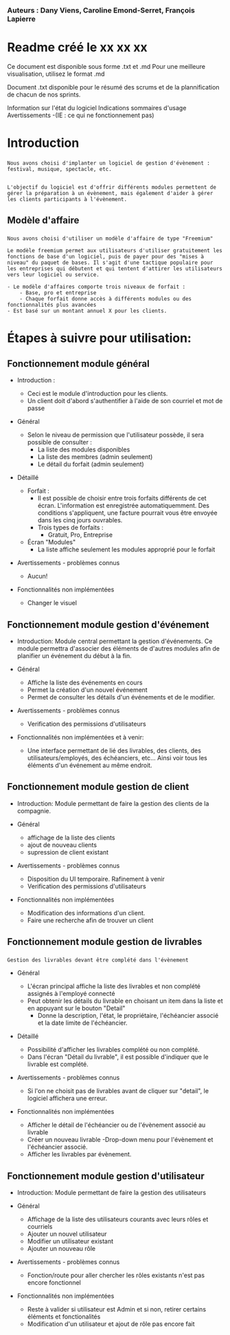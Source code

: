 ### Auteurs : Dany Viens, Caroline Emond-Serret, François Lapierre

# Readme créé le xx xx xx


Ce document est disponible sous forme .txt et .md
Pour une meilleure visualisation, utilisez le format .md

Document .txt disponible pour le résumé des scrums et de la plannification de chacun de nos sprints.


Information sur l'état du logiciel
Indications sommaires d'usage
Avertissements -(IE : ce qui ne fonctionnement pas)


# Introduction

###
    Nous avons choisi d'implanter un logiciel de gestion d'évènement : festival, musique, spectacle, etc.


    L'objectif du logiciel est d'offrir différents modules permettent de gérer la préparation à un évènement, mais également d'aider à gérer les clients participants à l'évènement.



## Modèle d'affaire

###
    Nous avons choisi d'utiliser un modèle d'affaire de type "Freemium"

    Le modèle freemium permet aux utilisateurs d'utiliser gratuitement les fonctions de base d'un logiciel, puis de payer pour des "mises à niveau" du paquet de bases. Il s'agit d'une tactique populaire pour les entreprises qui débutent et qui tentent d'attirer les utilisateurs vers leur logiciel ou service.

    - Le modèle d'affaires comporte trois niveaux de forfait :
        - Base, pro et entreprise
        - Chaque forfait donne accès à différents modules ou des fonctionnalités plus avancées
    - Est basé sur un montant annuel X pour les clients.



# Étapes à suivre pour utilisation:

## Fonctionnement module général

- Introduction :
    - Ceci est le module d'introduction pour les clients.
    - Un client doit d'abord s'authentifier à l'aide de son courriel et mot de passe
- Général
    - Selon le niveau de permission que l'utilisateur possède, il sera possible de consulter :
        - La liste des modules disponibles
        - La liste des membres (admin seulement)
        - Le détail du forfait (admin seulement)


- Détaillé
    - Forfait :
        - Il est possible de choisir entre trois forfaits différents de cet écran. L'information est enregistrée automatiquemment. Des conditions s'appliquent, une facture pourrait vous être envoyée dans les cinq jours ouvrables.
        - Trois types de forfaits :
            - Gratuit, Pro, Entreprise
    - Écran "Modules"
        - La liste affiche seulement les modules approprié pour le forfait

- Avertissements - problèmes connus
    - Aucun!

- Fonctionnalités non implémentées
    - Changer le visuel

## Fonctionnement module gestion d'événement

- Introduction: Module central permettant la gestion d'événements. Ce module permettra d'associer des éléments de d'autres modules afin de planifier un événement du début à la fin.

- Général
    - Affiche la liste des événements en cours
    - Permet la création d'un nouvel événement
    - Permet de consulter les détails d'un événements et de le modifier.

- Avertissements - problèmes connus
    - Verification des permissions d'utilisateurs

- Fonctionnalités non implémentées et à venir:
    - Une interface permettant de lié des livrables, des clients, des utilisateurs/employés, des échéanciers, etc... Ainsi voir tous les éléments d'un événement au même endroit.


## Fonctionnement module gestion de client

- Introduction: Module permettant de faire la gestion des clients de la compagnie.

- Général
    - affichage de la liste des clients
    - ajout de nouveau clients
    - supression de client existant

- Avertissements - problèmes connus
    - Disposition du UI temporaire. Rafinement à venir
    - Verification des permissions d'utilisateurs

- Fonctionnalités non implémentées
    - Modification des informations d'un client.
    - Faire une recherche afin de trouver un client

## Fonctionnement module gestion de livrables

###
    Gestion des livrables devant être complété dans l'évènement


- Général
    - L'écran principal affiche la liste des livrables et non complété assignés à l'employé connecté
    - Peut obtenir les détails du livrable en choisant un item dans la liste et en appuyant sur le bouton "Detail"
        - Donne la description, l'état, le propriétaire, l'échéancier associé et la date limite de l'échéancier.

- Détaillé
    - Possibilité d'afficher les livrables complété ou non complété.
    - Dans l'écran "Détail du livrable", il est possible d'indiquer que le livrable est complété.

- Avertissements - problèmes connus
    - Si l'on ne choisit pas de livrables avant de cliquer sur "detail", le logiciel affichera une erreur.

- Fonctionnalités non implémentées
    - Afficher le détail de l'échéancier ou de l'évènement associé au livrable
    - Créer un nouveau livrable
        -Drop-down menu pour l'évènement et l'échéancier associé.
    - Afficher les livrables par évènement.

## Fonctionnement module gestion d'utilisateur

- Introduction: Module permettant de faire la gestion des utilisateurs


- Général
    - Affichage de la liste des utilisateurs courants avec leurs rôles et courriels
    - Ajouter un nouvel utilisateur
    - Modifier un utilisateur existant
    - Ajouter un nouveau rôle

- Avertissements - problèmes connus
    - Fonction/route pour aller chercher les rôles existants n'est pas encore fonctionnel


- Fonctionnalités non implémentées
    - Reste à valider si utilisateur est Admin et si non, retirer certains éléments et fonctionalités
    - Modification d'un utilisateur et  ajout de rôle pas encore fait
